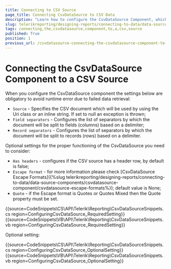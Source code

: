 ```yaml
---
title: Connecting to CSV Source
page_title: Connecting CsvDataSource to CSV Data
description: "Learn how to configure the CsvDataSource Component, which are the required settings and how to connect to the CSV Source."
slug: telerikreporting/designing-reports/connecting-to-data/data-source-components/csvdatasource-component/connecting-the-csvdatasource-component-to-a-csv-source
tags: connecting,the,csvdatasource,component,to,a,csv,source
published: True
position: 1
previous_url: /csvdatasource-connecting-the-csvdatasource-component-to-a-csv-data
---
```


# Connecting the CsvDataSource Component to a CSV Source

When you configure the CsvDataSource component the settings below are obligatory to avoid runtime error due to failed data retrieval:

* `Source` - Specifies the CSV document which will be used by using the Uri class or an inline string. If set to null an exception is thrown;
* `Field separators` - Configures the list of separators by which the document will be split to fields (columns) based on a delimiter;
* `Record separators` - Configures the list of separators by which the document will be split to records (rows) based on a delimiter.

Optional settings for the proper functioning of the CsvDataSource you need to consider:

* `Has headers` - configures if the CSV source has a header row, by default is false;
* `Escape format` - for more information please check [CsvDataSource Escape Formats]({%slug telerikreporting/designing-reports/connecting-to-data/data-source-components/csvdatasource-component/csvdatasource-escape-formats%}); default value is None;
* `Quote` - if the Escape format is Quotes or Quotes Mixed then the Quote property must be set.

{{source=CodeSnippets\CS\API\Telerik\Reporting\CsvDataSourceSnippets.cs region=ConfiguringCsvDataSource_RequiredSetting}}
{{source=CodeSnippets\VB\API\Telerik\Reporting\CsvDataSourceSnippets.vb region=ConfiguringCsvDataSource_RequiredSetting}}

Optional setting:

{{source=CodeSnippets\CS\API\Telerik\Reporting\CsvDataSourceSnippets.cs region=ConfiguringCsvDataSource_OptionalSetting}}
{{source=CodeSnippets\VB\API\Telerik\Reporting\CsvDataSourceSnippets.vb region=ConfiguringCsvDataSource_OptionalSetting}}

